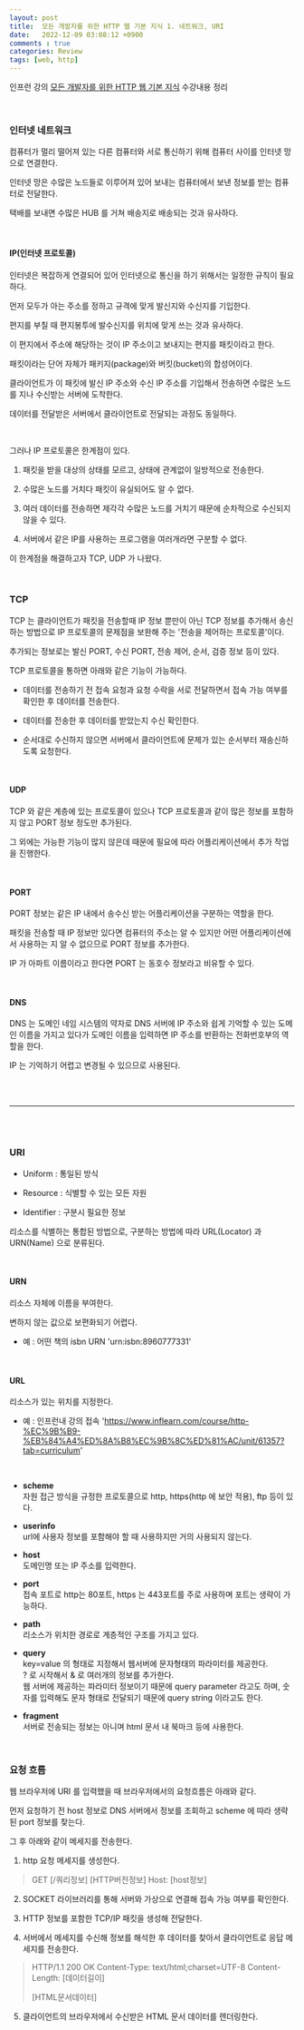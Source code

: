 ```yaml
---
layout: post
title:  모든 개발자를 위한 HTTP 웹 기본 지식 1. 네트워크, URI
date:   2022-12-09 03:08:12 +0900
comments : true
categories: Review
tags: [web, http]
---
```


인프런 강의 [모든 개발자를 위한 HTTP 웹 기본 지식](https://www.inflearn.com/course/http-%EC%9B%B9-%EB%84%A4%ED%8A%B8%EC%9B%8C%ED%81%AC) 수강내용 정리

<br>

### 인터넷 네트워크

컴퓨터가 멀리 떨어져 있는 다른 컴퓨터와 서로 통신하기 위해 컴퓨터 사이를 인터넷 망으로 연결한다.

인터넷 망은 수많은 노드들로 이루어져 있어 보내는 컴퓨터에서 보낸 정보를 받는 컴퓨터로 전달한다.

택배를 보내면 수많은 HUB 를 거쳐 배송지로 배송되는 것과 유사하다.

<br>

#### IP(인터넷 프로토콜)

인터넷은 복잡하게 연결되어 있어 인터넷으로 통신을 하기 위해서는 일정한 규칙이 필요하다.

먼저 모두가 아는 주소를 정하고 규격에 맞게 발신지와 수신지를 기입한다.

편지를 부칠 때 편지봉투에 발수신지를 위치에 맞게 쓰는 것과 유사하다.

이 편지에서 주소에 해당하는 것이 IP 주소이고 보내지는 편지를 패킷이라고 한다.

패킷이라는 단어 자체가 패키지(package)와 버킷(bucket)의 합성어이다.

클라이언트가 이 패킷에 발신 IP 주소와 수신 IP 주소를 기입해서 전송하면 수많은 노드를 지나 수신받는 서버에 도착한다.

데이터를 전달받은 서버에서 클라이언트로 전달되는 과정도 동일하다.

<br>

그러나 IP 프로토콜은 한계점이 있다.

1. 패킷을 받을 대상의 상태를 모르고, 상태에 관계없이 일방적으로 전송한다.

2. 수많은 노드를 거치다 패킷이 유실되어도 알 수 없다.

3. 여러 데이터를 전송하면 제각각 수많은 노드를 거치기 때문에 순차적으로 수신되지 않을 수 있다.

4. 서버에서 같은 IP를 사용하는 프로그램을 여러개라면 구분할 수 없다.

이 한계점을 해결하고자 TCP, UDP 가 나왔다.

<br>

### TCP

TCP 는 클라이언트가 패킷을 전송할때 IP 정보 뿐만이 아닌 TCP 정보를 추가해서 송신하는 방법으로 IP 프로토콜의 문제점을 보완해 주는 '전송을 제어하는 프로토콜'이다.

추가되는 정보로는 발신 PORT, 수신 PORT, 전송 제어, 순서, 검증 정보 등이 있다.

TCP 프로토콜을 통하면 아래와 같은 기능이 가능하다.

- 데이터를 전송하기 전 접속 요청과 요청 수락을 서로 전달하면서 접속 가능 여부를 확인한 후 데이터를 전송한다.

- 데이터를 전송한 후 데이터를 받았는지 수신 확인한다.

- 순서대로 수신하지 않으면 서버에서 클라이언트에 문제가 있는 순서부터 재송신하도록 요청한다.

<br>

#### UDP

TCP 와 같은 계층에 있는 프로토콜이 있으나 TCP 프로토콜과 같이 많은 정보를 포함하지 않고 PORT 정보 정도만 추가된다.

그 외에는 가능한 기능이 많지 않은데 때문에 필요에 따라 어플리케이션에서 추가 작업을 진행한다.

<br>

#### PORT

PORT 정보는 같은 IP 내에서 송수신 받는 어플리케이션을 구분하는 역할을 한다.

패킷을 전송할 때 IP 정보만 있다면 컴퓨터의 주소는 알 수 있지만 어떤 어플리케이션에서 사용하는 지 알 수 없으므로 PORT 정보를 추가한다.

IP 가 아파트 이름이라고 한다면 PORT 는 동호수 정보라고 비유할 수 있다.

<br>

#### DNS

DNS 는 도메인 네임 시스템의 약자로 DNS 서버에 IP 주소와 쉽게 기억할 수 있는 도메인 이름을 가지고 있다가 도메인 이름을 입력하면 IP 주소를 반환하는 전화번호부의 역할을 한다.

IP 는 기억하기 어렵고 변경될 수 있으므로 사용된다.

<br><br>
<hr>
<br><br>

### URI

- Uniform : 통일된 방식

- Resource : 식별할 수 있는 모든 자원

- Identifier : 구분시 필요한 정보

리소스를 식별하는 통합된 방법으로, 구분하는 방법에 따라 URL(Locator) 과 URN(Name) 으로 분류된다.

<br>

#### URN

리소스 자체에 이름을 부여한다.

변하지 않는 값으로 보편화되기 어렵다.

- 예 : 어떤 책의 isbn URN 'urn:isbn:8960777331'

<br>


#### URL

리소스가 있는 위치를 지정한다.

[scheme]://[userinfo@]host[:port][/path][?query][#fragment]

- 예 : 인프런내 강의 접속 'https://www.inflearn.com/course/http-%EC%9B%B9-%EB%84%A4%ED%8A%B8%EC%9B%8C%ED%81%AC/unit/61357?tab=curriculum'

<br>

- **scheme**    
자원 접근 방식을 규정한 프로토콜으로 http, https(http 에 보안 적용), ftp 등이 있다.    

- **userinfo**    
url에 사용자 정보를 포함해야 할 때 사용하지만 거의 사용되지 않는다.    

- **host**    
도메인명 또는 IP 주소를 입력한다.

- **port**    
접속 포트로 http는 80포트, https 는 443포트를 주로 사용하며 포트는 생략이 가능하다.    

- **path**    
리소스가 위치한 경로로 계층적인 구조를 가지고 있다.    

- **query**    
key=value 의 형태로 지정해서 웹서버에 문자형태의 파라미터를 제공한다.    
? 로 시작해서 & 로 여러개의 정보를 추가한다.    
웹 서버에 제공하는 파라미터 정보이기 때문에 query parameter 라고도 하며, 숫자를 입력해도 문자 형태로 전달되기 때문에 query string 이라고도 한다.    

- **fragment**    
서버로 전송되는 정보는 아니며 html 문서 내 북마크 등에 사용한다.    

<br>

### 요청 흐름

웹 브라우저에 URI 를 입력했을 때 브라우저에서의 요청흐름은 아래와 같다.

먼저 요청하기 전 host 정보로 DNS 서버에서 정보를 조회하고 scheme 에 따라 생략된 port 정보를 찾는다.

그 후 아래와 같이 메세지를 전송한다.

1. http 요청 메세지를 생성한다.

> GET [/쿼리정보] [HTTP버전정보]
> Host: [host정보]

2. SOCKET 라이브러리를 통해 서버와 가상으로 연결해 접속 가능 여부를 확인한다.

3. HTTP 정보를 포함한 TCP/IP 패킷을 생성해 전달한다.

4. 서버에서 메세지를 수신해 정보를 해석한 후 데이터를 찾아서 클라이언트로 응답 메세지를 전송한다.

> HTTP/1.1 200 OK
> Content-Type: text/html;charset=UTF-8
> Content-Length: [데이터길이]
>
> [HTML문서데이터]

5. 클라이언트의 브라우저에서 수신받은 HTML 문서 데이터를 렌더링한다.

<br>

